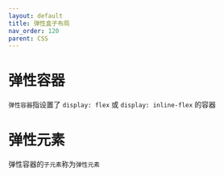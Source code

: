 ```yaml
---
layout: default
title: 弹性盒子布局
nav_order: 120
parent: CSS
---
```


# 弹性容器

`弹性容器`指设置了 `display: flex` 或 `display: inline-flex` 的容器

# 弹性元素

弹性容器的`子元素`称为`弹性元素`

